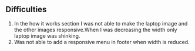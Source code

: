## Difficulties
1) In the how it works section I was not able to make the laptop image and the other images responsive.When I was decreasing the width only laptop image was shinking.
2) Was not able to add a responsive menu in footer when width is reduced.
##
